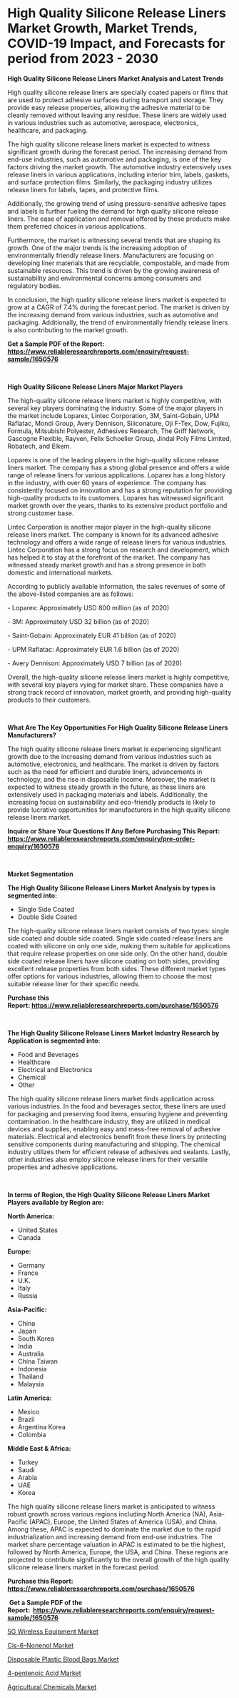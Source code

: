 <p><h1>High Quality Silicone Release Liners Market Growth, Market Trends, COVID-19 Impact, and Forecasts for period from 2023 - 2030</h1></p><p><strong>High Quality Silicone Release Liners Market Analysis and Latest Trends</strong></p>
<p><p>High quality silicone release liners are specially coated papers or films that are used to protect adhesive surfaces during transport and storage. They provide easy release properties, allowing the adhesive material to be cleanly removed without leaving any residue. These liners are widely used in various industries such as automotive, aerospace, electronics, healthcare, and packaging.</p><p>The high quality silicone release liners market is expected to witness significant growth during the forecast period. The increasing demand from end-use industries, such as automotive and packaging, is one of the key factors driving the market growth. The automotive industry extensively uses release liners in various applications, including interior trim, labels, gaskets, and surface protection films. Similarly, the packaging industry utilizes release liners for labels, tapes, and protective films.</p><p>Additionally, the growing trend of using pressure-sensitive adhesive tapes and labels is further fueling the demand for high quality silicone release liners. The ease of application and removal offered by these products make them preferred choices in various applications.</p><p>Furthermore, the market is witnessing several trends that are shaping its growth. One of the major trends is the increasing adoption of environmentally friendly release liners. Manufacturers are focusing on developing liner materials that are recyclable, compostable, and made from sustainable resources. This trend is driven by the growing awareness of sustainability and environmental concerns among consumers and regulatory bodies.</p><p>In conclusion, the high quality silicone release liners market is expected to grow at a CAGR of 7.4% during the forecast period. The market is driven by the increasing demand from various industries, such as automotive and packaging. Additionally, the trend of environmentally friendly release liners is also contributing to the market growth.</p></p>
<p><strong>Get a Sample PDF of the Report:&nbsp; <a href="https://www.reliableresearchreports.com/enquiry/request-sample/1650576">https://www.reliableresearchreports.com/enquiry/request-sample/1650576</a></strong></p>
<p>&nbsp;</p>
<p><strong>High Quality Silicone Release Liners Major Market Players</strong></p>
<p><p>The high-quality silicone release liners market is highly competitive, with several key players dominating the industry. Some of the major players in the market include Loparex, Lintec Corporation, 3M, Saint-Gobain, UPM Raflatac, Mondi Group, Avery Dennison, Siliconature, Oji F-Tex, Dow, Fujiko, Formula, Mitsubishi Polyester, Adhesives Research, The Griff Network, Gascogne Flexible, Rayven, Felix Schoeller Group, Jindal Poly Films Limited, Robatech, and Elkem.</p><p>Loparex is one of the leading players in the high-quality silicone release liners market. The company has a strong global presence and offers a wide range of release liners for various applications. Loparex has a long history in the industry, with over 60 years of experience. The company has consistently focused on innovation and has a strong reputation for providing high-quality products to its customers. Loparex has witnessed significant market growth over the years, thanks to its extensive product portfolio and strong customer base.</p><p>Lintec Corporation is another major player in the high-quality silicone release liners market. The company is known for its advanced adhesive technology and offers a wide range of release liners for various industries. Lintec Corporation has a strong focus on research and development, which has helped it to stay at the forefront of the market. The company has witnessed steady market growth and has a strong presence in both domestic and international markets.</p><p>According to publicly available information, the sales revenues of some of the above-listed companies are as follows:</p><p>- Loparex: Approximately USD 800 million (as of 2020)</p><p>- 3M: Approximately USD 32 billion (as of 2020)</p><p>- Saint-Gobain: Approximately EUR 41 billion (as of 2020)</p><p>- UPM Raflatac: Approximately EUR 1.6 billion (as of 2020)</p><p>- Avery Dennison: Approximately USD 7 billion (as of 2020)</p><p>Overall, the high-quality silicone release liners market is highly competitive, with several key players vying for market share. These companies have a strong track record of innovation, market growth, and providing high-quality products to their customers.</p></p>
<p>&nbsp;</p>
<p><strong>What Are The Key Opportunities For High Quality Silicone Release Liners Manufacturers?</strong></p>
<p><p>The high quality silicone release liners market is experiencing significant growth due to the increasing demand from various industries such as automotive, electronics, and healthcare. The market is driven by factors such as the need for efficient and durable liners, advancements in technology, and the rise in disposable income. Moreover, the market is expected to witness steady growth in the future, as these liners are extensively used in packaging materials and labels. Additionally, the increasing focus on sustainability and eco-friendly products is likely to provide lucrative opportunities for manufacturers in the high quality silicone release liners market.</p></p>
<p><strong>Inquire or Share Your Questions If Any Before Purchasing This Report: <a href="https://www.reliableresearchreports.com/enquiry/pre-order-enquiry/1650576">https://www.reliableresearchreports.com/enquiry/pre-order-enquiry/1650576</a></strong></p>
<p>&nbsp;</p>
<p><strong>Market Segmentation</strong></p>
<p><strong>The High Quality Silicone Release Liners Market Analysis by types is segmented into:</strong></p>
<p><ul><li>Single Side Coated</li><li>Double Side Coated</li></ul></p>
<p><p>The high-quality silicone release liners market consists of two types: single side coated and double side coated. Single side coated release liners are coated with silicone on only one side, making them suitable for applications that require release properties on one side only. On the other hand, double side coated release liners have silicone coating on both sides, providing excellent release properties from both sides. These different market types offer options for various industries, allowing them to choose the most suitable release liner for their specific needs.</p></p>
<p><strong>Purchase this Report:&nbsp;<a href="https://www.reliableresearchreports.com/purchase/1650576">https://www.reliableresearchreports.com/purchase/1650576</a></strong></p>
<p>&nbsp;</p>
<p><strong>The High Quality Silicone Release Liners Market Industry Research by Application is segmented into:</strong></p>
<p><ul><li>Food and Beverages</li><li>Healthcare</li><li>Electrical and Electronics</li><li>Chemical</li><li>Other</li></ul></p>
<p><p>The high quality silicone release liners market finds application across various industries. In the food and beverages sector, these liners are used for packaging and preserving food items, ensuring hygiene and preventing contamination. In the healthcare industry, they are utilized in medical devices and supplies, enabling easy and mess-free removal of adhesive materials. Electrical and electronics benefit from these liners by protecting sensitive components during manufacturing and shipping. The chemical industry utilizes them for efficient release of adhesives and sealants. Lastly, other industries also employ silicone release liners for their versatile properties and adhesive applications.</p></p>
<p>&nbsp;</p>
<p><strong>In terms of Region, the High Quality Silicone Release Liners Market Players available by Region are:</strong></p>
<p>
    <p> <strong> North America: </strong>
        <ul>
            <li>United States</li>
            <li>Canada</li>
        </ul>
        </p> 
    <p> <strong> Europe: </strong>
        <ul>
            <li>Germany</li>
            <li>France</li>
            <li>U.K.</li>
            <li>Italy</li>
            <li>Russia</li>
        </ul>
        </p> 
    <p> <strong> Asia-Pacific: </strong>
        <ul>
            <li>China</li>
            <li>Japan</li>
            <li>South Korea</li>
            <li>India</li>
            <li>Australia</li>
            <li>China Taiwan</li>
            <li>Indonesia</li>
            <li>Thailand</li>
            <li>Malaysia</li>
        </ul>
        </p> 
    <p> <strong> Latin America: </strong>
        <ul>
            <li>Mexico</li>
            <li>Brazil</li>
            <li>Argentina Korea</li>
            <li>Colombia</li>
        </ul>
        </p> 
    <p> <strong> Middle East & Africa: </strong>
        <ul>
            <li>Turkey</li>
            <li>Saudi</li>
            <li>Arabia</li>
            <li>UAE</li>
            <li>Korea</li>
        </ul>
    </p>
    </p>
<p><p>The high quality silicone release liners market is anticipated to witness robust growth across various regions including North America (NA), Asia-Pacific (APAC), Europe, the United States of America (USA), and China. Among these, APAC is expected to dominate the market due to the rapid industrialization and increasing demand from end-use industries. The market share percentage valuation in APAC is estimated to be the highest, followed by North America, Europe, the USA, and China. These regions are projected to contribute significantly to the overall growth of the high quality silicone release liners market in the forecast period.</p></p>
<p><strong>Purchase this Report: <a href="https://www.reliableresearchreports.com/purchase/1650576">https://www.reliableresearchreports.com/purchase/1650576</a></strong></p>
<p>&nbsp;<strong>Get a Sample PDF of the Report:&nbsp;&nbsp;<a href="https://www.reliableresearchreports.com/enquiry/request-sample/1650576">https://www.reliableresearchreports.com/enquiry/request-sample/1650576</a></strong></p>
<p><strong></strong></p>
<p><p><a href="https://medium.com/@loririce03/5g-wireless-equipment-market-size-growth-forecast-2023-2030-de7fcd39ad93">5G Wireless Equipment Market</a></p><p><a href="https://github.com/aasishrp01/Market-Research-Report-List-1/blob/main/cis-6-nonenol-market.md">Cis-6-Nonenol Market</a></p><p><a href="https://www.linkedin.com/pulse/disposable-plastic-blood-bags-market-insights-players/">Disposable Plastic Blood Bags Market</a></p><p><a href="https://github.com/rahu1506/Market-Research-Report-List-1/blob/main/4-pentenoic-acid-market.md">4-pentenoic Acid Market</a></p><p><a href="https://medium.com/@adealoshi97/agricultural-chemicals-market-size-growth-forecast-2023-2030-f27b891c2089">Agricultural Chemicals Market</a></p></p>